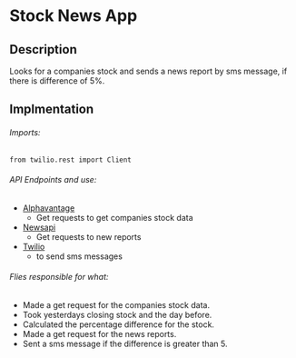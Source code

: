 # Stock News App

## Description
Looks for a companies stock and sends a news report by sms message, if there is difference of 5%.

## Implmentation

###### Imports:
    from twilio.rest import Client

###### API Endpoints and use: 
- [Alphavantage](https://www.alphavantage.co/query) 
  - Get requests to get companies stock data
- [Newsapi](https://newsapi.org/v2/everything)
  - Get requests to new reports
- [Twilio](https://www.twilio.com)
  - to send sms messages


###### Flies responsible for what:
- Made a get request for the companies stock data.
- Took yesterdays closing stock and the day before.
- Calculated the percentage difference for the stock.
- Made a get request for the news reports.
- Sent a sms message if the difference is greater than 5.
